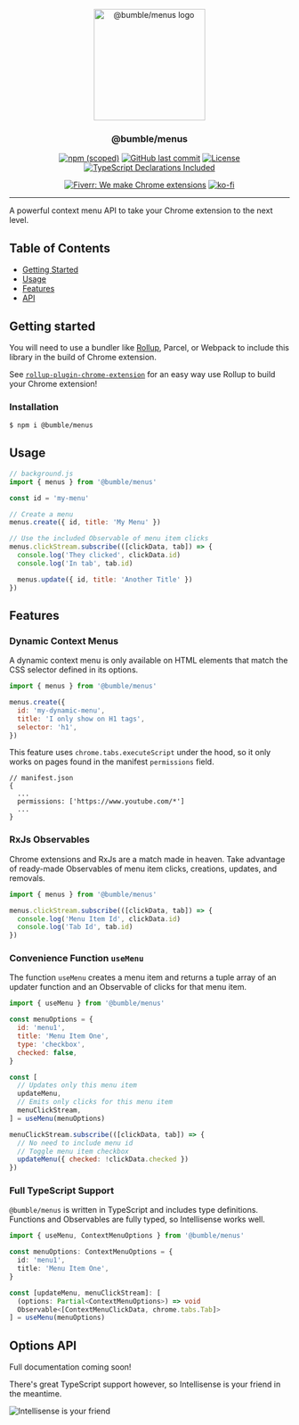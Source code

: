 <p align="center">
  <a href="https://github.com/bumble-org/menus" rel="noopener">
  <img width=200px height=200px src="https://imgur.com/1SNOuG5.png" alt="@bumble/menus logo"></a>
</p>

<h3 align="center">@bumble/menus</h3>

<div align="center">

[![npm (scoped)](https://img.shields.io/npm/v/@bumble/menus.svg)](https://www.npmjs.com/package/@bumble/menus)
[![GitHub last commit](https://img.shields.io/github/last-commit/bumble-org/menus.svg)](https://github.com/bumble-org/menus)
[![License](https://img.shields.io/badge/license-MIT-blue.svg)](https://github.com/bumble-org/menus/blob/master/LICENSE)
[![TypeScript Declarations Included](https://img.shields.io/badge/types-TypeScript-informational)](#typescript)

</div>

<div align="center">

[![Fiverr: We make Chrome extensions](https://img.shields.io/badge/Fiverr%20-We%20make%20Chrome%20extensions-brightgreen.svg)](https://www.fiverr.com/jacksteam)
[![ko-fi](https://img.shields.io/badge/ko--fi-Buy%20me%20a%20coffee-ff5d5b)](https://ko-fi.com/K3K1QNTF)

</div>

---

A powerful context menu API to take your Chrome extension to the next level.

## Table of Contents

- [Getting Started](#getting_started)
- [Usage](#usage)
- [Features](#features)
- [API](#options-api)

## Getting started <a name = "getting_started"></a>

You will need to use a bundler like [Rollup](https://rollupjs.org/guide/en/), Parcel, or Webpack to include this library in the build of Chrome extension.

See [`rollup-plugin-chrome-extension`](https://github.com/bumble-org/rollup-plugin-chrome-extension) for an easy way use Rollup to build your Chrome extension!

### Installation

```sh
$ npm i @bumble/menus
```

## Usage <a name = "usage"></a>

```js
// background.js
import { menus } from '@bumble/menus'

const id = 'my-menu'

// Create a menu
menus.create({ id, title: 'My Menu' })

// Use the included Observable of menu item clicks
menus.clickStream.subscribe(([clickData, tab]) => {
  console.log('They clicked', clickData.id)
  console.log('In tab', tab.id)

  menus.update({ id, title: 'Another Title' })
})
```

## Features <a name = "features"></a>

### Dynamic Context Menus

A dynamic context menu is only available on HTML elements that match the CSS selector defined in its options.

```js
import { menus } from '@bumble/menus'

menus.create({
  id: 'my-dynamic-menu',
  title: 'I only show on H1 tags',
  selector: 'h1',
})
```

This feature uses `chrome.tabs.executeScript` under the hood, so it only works on pages found in the manifest `permissions` field.

```jsonp
// manifest.json
{
  ...
  permissions: ['https://www.youtube.com/*']
  ...
}
```

### RxJs Observables

Chrome extensions and RxJs are a match made in heaven. Take advantage of ready-made Observables of menu item clicks, creations, updates, and removals.

```js
import { menus } from '@bumble/menus'

menus.clickStream.subscribe(([clickData, tab]) => {
  console.log('Menu Item Id', clickData.id)
  console.log('Tab Id', tab.id)
})
```

### Convenience Function `useMenu`

The function `useMenu` creates a menu item and returns a tuple array of an updater function and an Observable of clicks for that menu item.

```js
import { useMenu } from '@bumble/menus'

const menuOptions = {
  id: 'menu1',
  title: 'Menu Item One',
  type: 'checkbox',
  checked: false,
}

const [
  // Updates only this menu item
  updateMenu,
  // Emits only clicks for this menu item
  menuClickStream,
] = useMenu(menuOptions)

menuClickStream.subscribe(([clickData, tab]) => {
  // No need to include menu id
  // Toggle menu item checkbox
  updateMenu({ checked: !clickData.checked })
})
```

### Full TypeScript Support

`@bumble/menus` is written in TypeScript and includes type definitions. Functions and Observables are fully typed, so Intellisense works well.

```typescript
import { useMenu, ContextMenuOptions } from '@bumble/menus'

const menuOptions: ContextMenuOptions = {
  id: 'menu1',
  title: 'Menu Item One',
}

const [updateMenu, menuClickStream]: [
  (options: Partial<ContextMenuOptions>) => void
  Observable<[ContextMenuClickData, chrome.tabs.Tab]>
] = useMenu(menuOptions)
```

## Options API <a name = "options-api"></a>

Full documentation coming soon!

There's great TypeScript support however, so Intellisense is your friend in the meantime.

![Intellisense is your friend](https://media.giphy.com/media/l0MYHEI0xktKCVjri/giphy.gif)

<!-- ### `useMenu(options)`

### `menus.create(options)`
### `menus.createStream`

### `menus.update(options)`
### `menus.updateStream`

### `menus.remove(id)`
### `menus.removeStream` -->
